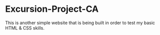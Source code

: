 # Excursion-Project-CA
This is another simple website that is being built in order to test my basic HTML &amp; CSS skills.
